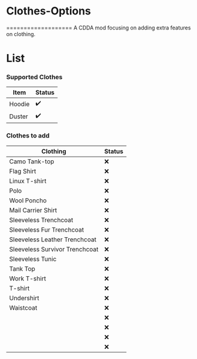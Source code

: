 # Clothes-Options
===================
A CDDA mod focusing on adding extra features on clothing.

# List
### Supported Clothes
| Item | Status |
| ---- | ------ |
| Hoodie | :heavy_check_mark: |
| Duster | :heavy_check_mark: |

### Clothes to add
| Clothing | Status |
| -------- | ------ |
| Camo Tank-top | :x: |
| Flag Shirt | :x: |
| Linux T-shirt | :x: |
| Polo | :x: |
| Wool Poncho | :x: |
| Mail Carrier Shirt | :x: |
| Sleeveless Trenchcoat | :x: |
| Sleeveless Fur Trenchcoat | :x: |
| Sleeveless Leather Trenchcoat | :x: |
| Sleeveless Survivor Trenchcoat | :x: |
| Sleeveless Tunic | :x: |
| Tank Top | :x: |
| Work T-shirt | :x: |
| T-shirt | :x: |
| Undershirt | :x: |
| Waistcoat | :x: |
|  | :x: |
|  | :x: |
|  | :x: |
|  | :x: |
